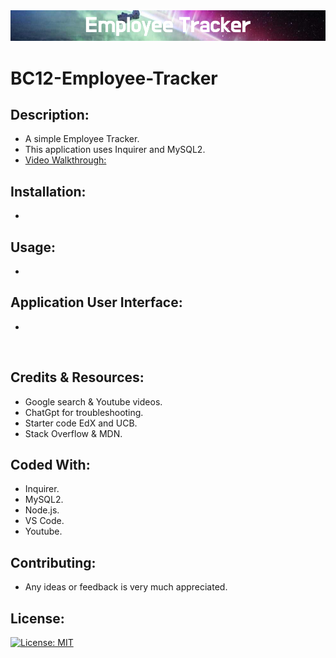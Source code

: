 <img src="./assets/images/banner.png">

# BC12-Employee-Tracker

## Description:
* A simple Employee Tracker.
* This application uses Inquirer and MySQL2.
* [Video Walkthrough:]()


## Installation:
* 

## Usage:
* 

## Application User Interface:
*

<img src="">
<img src="">

## Credits & Resources:
* Google search & Youtube videos.
* ChatGpt for troubleshooting.
* Starter code EdX and UCB.
* Stack Overflow & MDN.

## Coded With:
* Inquirer.
* MySQL2.
* Node.js.
* VS Code.
* Youtube.

## Contributing:
* Any ideas or feedback is very much appreciated.

## License:
[![License: MIT](https://img.shields.io/badge/License-MIT-yellow.svg)](https://opensource.org/licenses/MIT)